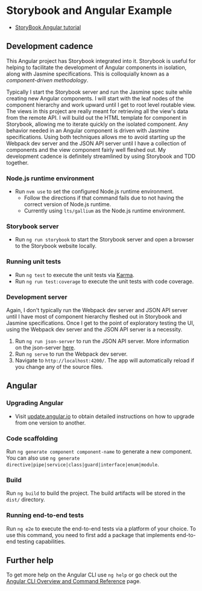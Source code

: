 # Storybook and Angular Example

- [StoryBook Angular tutorial](https://storybook.js.org/tutorials/intro-to-storybook/angular/en/get-started/)


## Development cadence

This Angular project has Storybook integrated into it. Storybook is useful for helping to facilitate the development of
Angular components in isolation, along with Jasmine specifications. This is colloquially known as a _component-driven
methodology_.

Typically I start the Storybook server and run the Jasmine spec suite while creating new Angular components. I will
start with the leaf nodes of the component hierarchy and work upward until I get to root level routable view. The views
in this project are really meant for retrieving all the view's data from the remote API. I will build out the HTML
template for component in Storybook, allowing me to iterate quickly on the isolated component. Any behavior needed in an
Angular component is driven with Jasmine specifications. Using both techniques allows me to avoid starting up the
Webpack dev server and the JSON API server until I have a collection of components and the view component fairly well
fleshed out. My development cadence is definitely streamlined by using Storybook and TDD together.

### Node.js runtime environment

- Run `nvm use` to set the configured Node.js runtime environment.
  - Follow the directions if that command fails due to not having the correct version of Node.js runtime.
  - Currently using `lts/gallium` as the Node.js runtime environment.

### Storybook server

- Run `ng run storybook` to start the Storybook server and open a browser to the Storybook website locally.

### Running unit tests

- Run `ng test` to execute the unit tests via [Karma](https://karma-runner.github.io).
- Run `ng run test:coverage` to execute the unit tests with code coverage.

### Development server

Again, I don't typically run the Webpack dev server and JSON API server until I have most of component hierarchy fleshed
out in Storybook and Jasmine specifications. Once I get to the point of exploratory testing the UI, using the Webpack
dev server and the JSON API server is a necessity.

1. Run `ng run json-server` to run the JSON API server. More information on the
   json-server [here](https://github.com/typicode/json-server).
1. Run `ng serve` to run the Webpack dev server.
1. Navigate to `http://localhost:4200/`. The app will automatically reload if you change any of the source files.

## Angular

### Upgrading Angular

- Visit [update.angular.io](https://update.angular.io) to obtain detailed instructions on how to upgrade from one
  version to another.

### Code scaffolding

Run `ng generate component component-name` to generate a new component. You can also
use `ng generate directive|pipe|service|class|guard|interface|enum|module`.

### Build

Run `ng build` to build the project. The build artifacts will be stored in the `dist/` directory.

### Running end-to-end tests

Run `ng e2e` to execute the end-to-end tests via a platform of your choice. To use this command, you need to first add a package that implements end-to-end testing capabilities.

## Further help

To get more help on the Angular CLI use `ng help` or go check out the [Angular CLI Overview and Command Reference](https://angular.io/cli) page.
